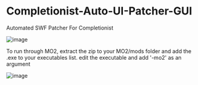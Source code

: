 # Completionist-Auto-UI-Patcher-GUI
 Automated SWF Patcher For Completionist

![image](https://github.com/Faen668/Completionist-Auto-UI-Patcher-GUI/assets/42012063/1dd1c98f-56a4-4598-b043-ebcfe9f0ca4a)

To run through MO2, extract the zip to your MO2/mods folder and add the .exe to your executables list.
edit the executable and add '-mo2' as an argument

![image](https://github.com/user-attachments/assets/c8fa4c02-c625-46c2-b4f0-7ddcfd1bdec1)

